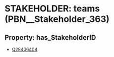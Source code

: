 # STAKEHOLDER: __teams__ (PBN__Stakeholder_363)

## Property: has_StakeholderID

* [Q28406404](Q28406404)

